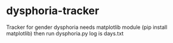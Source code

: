 # dysphoria-tracker
Tracker for gender dysphoria
needs matplotlib module
(pip install matplotlib)
then run dysphoria.py
log is days.txt
